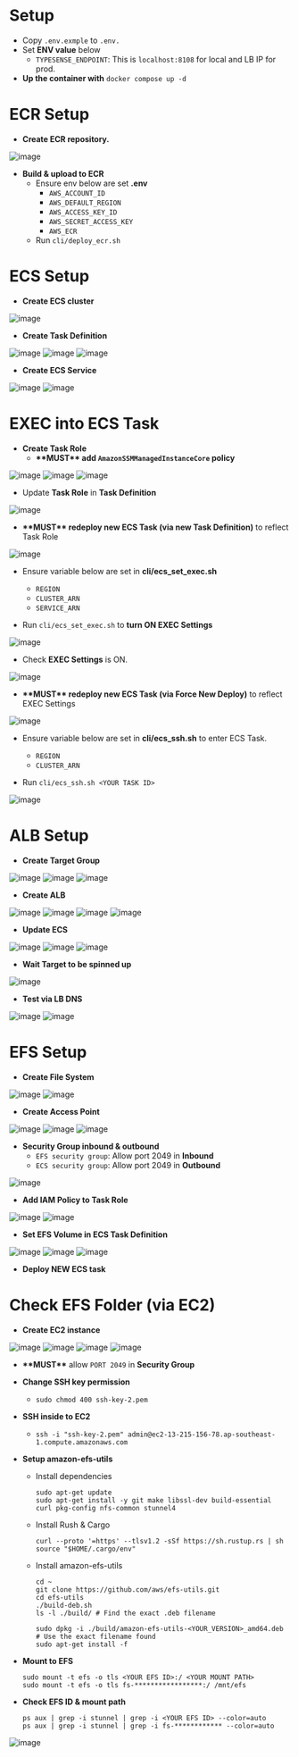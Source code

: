 # Setup
- Copy `.env.exmple` to `.env.`
- Set **ENV value** below
    - `TYPESENSE_ENDPOINT`: This is `localhost:8108` for local and LB IP for prod.
- **Up the container with** `docker compose up -d`

# ECR Setup
- **Create ECR repository.**

![image](assets/1.PNG)

- **Build & upload to ECR**
    - Ensure env below are set **.env**
        - `AWS_ACCOUNT_ID`
        - `AWS_DEFAULT_REGION`
        - `AWS_ACCESS_KEY_ID`
        - `AWS_SECRET_ACCESS_KEY`
        - `AWS_ECR`
    - Run `cli/deploy_ecr.sh`

# ECS Setup
- **Create ECS cluster**

![image](assets/2.PNG)

- **Create Task Definition**

![image](assets/3a.PNG)
![image](assets/3b.PNG)
![image](assets/3c.PNG)

- **Create ECS Service**

![image](assets/4.PNG)
![image](assets/5.PNG)

# EXEC into ECS Task
- **Create Task Role**
    - **\*\*MUST\*\* add `AmazonSSMManagedInstanceCore` policy**

![image](assets/6.PNG)
![image](assets/12.PNG)
![image](assets/7.PNG)

- Update **Task Role** in **Task Definition**

![image](assets/8.PNG)

- **\*\*MUST\*\* redeploy new ECS Task (via new Task Definition)** to reflect Task Role

![image](assets/11.PNG)

- Ensure variable below are set in **cli/ecs_set_exec.sh**
    - `REGION`
    - `CLUSTER_ARN`
    - `SERVICE_ARN`

- Run `cli/ecs_set_exec.sh` to **turn ON EXEC Settings**

![image](assets/9.PNG)

- Check **EXEC Settings** is ON.

![image](assets/10.PNG)

- **\*\*MUST\*\* redeploy new ECS Task (via Force New Deploy)** to reflect EXEC Settings

![image](assets/14.PNG)

- Ensure variable below are set in **cli/ecs_ssh.sh** to enter ECS Task.
    - `REGION`
    - `CLUSTER_ARN`

- Run `cli/ecs_ssh.sh <YOUR TASK ID>`

![image](assets/13.PNG)

# ALB Setup
- **Create Target Group**

![image](assets/15.PNG)
![image](assets/16.PNG)
![image](assets/17.PNG)

- **Create ALB**

![image](assets/18.PNG)
![image](assets/19.PNG)
![image](assets/20.PNG)
![image](assets/21.PNG)

- **Update ECS**

![image](assets/22.PNG)
![image](assets/23.PNG)
![image](assets/24.PNG)

- **Wait Target to be spinned up**

![image](assets/25.PNG)

- **Test via LB DNS**

![image](assets/26.PNG)
![image](assets/27.PNG)

# EFS Setup
- **Create File System**

![image](assets/28.PNG)
![image](assets/29.PNG)

- **Create Access Point**

![image](assets/30.PNG)
![image](assets/31.PNG)
![image](assets/38.PNG)

- **Security Group inbound & outbound**
    - `EFS security group`: Allow port 2049 in **Inbound**
    - `ECS security group`: Allow port 2049 in **Outbound**

![image](assets/32.PNG)

- **Add IAM Policy to Task Role**

![image](assets/35.PNG)
![image](assets/36.PNG)

- **Set EFS Volume in ECS Task Definition**

![image](assets/33.PNG)
![image](assets/34.PNG)
![image](assets/37.PNG)

- **Deploy NEW ECS task**

# Check EFS Folder (via EC2)

- **Create EC2 instance**

![image](assets/39.PNG)
![image](assets/40.PNG)
![image](assets/41.PNG)
![image](assets/42.PNG)

- **\*\*MUST\*\*** allow `PORT 2049` in **Security Group**

- **Change SSH key permission**
    - `sudo chmod 400 ssh-key-2.pem`

- **SSH inside to EC2**
    - `ssh -i "ssh-key-2.pem" admin@ec2-13-215-156-78.ap-southeast-1.compute.amazonaws.com`

- **Setup amazon-efs-utils** 
    - Install dependencies
        ```shell
        sudo apt-get update
        sudo apt-get install -y git make libssl-dev build-essential curl pkg-config nfs-common stunnel4
        ```

    - Install Rush & Cargo
        ```shell
        curl --proto '=https' --tlsv1.2 -sSf https://sh.rustup.rs | sh
        source "$HOME/.cargo/env"
        ```

    - Install amazon-efs-utils
        ```shell
        cd ~
        git clone https://github.com/aws/efs-utils.git
        cd efs-utils
        ./build-deb.sh
        ls -l ./build/ # Find the exact .deb filename
        ```

        ```shell
        sudo dpkg -i ./build/amazon-efs-utils-<YOUR_VERSION>_amd64.deb # Use the exact filename found
        sudo apt-get install -f
        ```

- **Mount to EFS**
    ```shell
    sudo mount -t efs -o tls <YOUR EFS ID>:/ <YOUR MOUNT PATH>
    sudo mount -t efs -o tls fs-*****************:/ /mnt/efs
    ```

- **Check EFS ID & mount path**
    ```
    ps aux | grep -i stunnel | grep -i <YOUR EFS ID> --color=auto
    ps aux | grep -i stunnel | grep -i fs-************ --color=auto
    ```

![image](assets/43.PNG)
